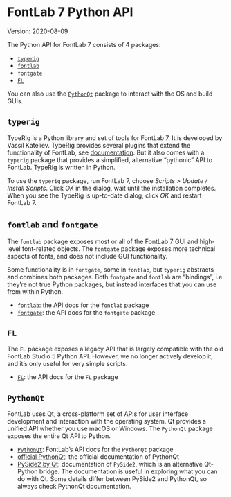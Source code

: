 
# FontLab 7 Python API

Version: 2020-08-09

The Python API for FontLab 7 consists of 4 packages:

- [`typerig`](typerig.md)
- [`fontlab`](fontlab.md)
- [`fontgate`](fontgate.md)
- [`FL`](FL.md)

You can also use the [`PythonQt`](pythonqt) package to interact with the OS and build GUIs.

## `typerig`

TypeRig is a Python library and set of tools for FontLab 7. It is developed by Vassil Kateliev. TypeRig provides several plugins that extend the functionality of FontLab, see [documentation](https://kateliev.github.io/TypeRig/). But it also comes with a `typerig` package that provides a simplified, alternative “pythonic” API to FontLab. TypeRig is written in Python.

To use the `typerig` package, run FontLab 7, choose _Scripts > Update / Install Scripts_. Click _OK_ in the dialog, wait until the installation completes. When you see the TypeRig is up-to-date dialog, click _OK_ and restart FontLab 7.

## `fontlab` and `fontgate`

The `fontlab` package exposes most or all of the FontLab 7 GUI and high-level font-related objects. The `fontgate` package exposes more technical aspects of fonts, and does not include GUI functionality.

Some functionality is in `fontgate`, some in `fontlab`, but `typerig` abstracts and combines both packages. Both `fontgate` and `fontlab` are “bindings”, i.e. they’re not true Python packages, but instead interfaces that you can use from within Python.

- [`fontlab`](fontlab.md): the API docs for the `fontlab` package
- [`fontgate`](fontgate.md): the API docs for the `fontgate` package


## `FL`

The `FL` package exposes a legacy API that is largely compatible with the old FontLab Studio 5 Python API. However, we no longer actively develop it, and it’s only useful for very simple scripts.

- [`FL`](FL.md): the API docs for the `FL` package

## `PythonQt`

FontLab uses Qt, a cross-platform set of APIs for user interface development and interaction with the operating system. Qt provides a unified API whether you use macOS or Windows. The `PythonQt` package exposes the entire Qt API to Python.

- [`PythonQt`](pythonqt): FontLab’s API docs for the `PythonQt` package
- [official PythonQt](https://mevislab.github.io/pythonqt/): the official documentation of PythonQt
- [PySide2 by Qt](https://doc.qt.io/qtforpython/index.html): documentation of `PySide2`, which is an alternative Qt-Python bridge. The documentation is useful in exploring what you can do with Qt. Some details differ between PySide2 and PythonQt, so always check PythonQt documentation.
